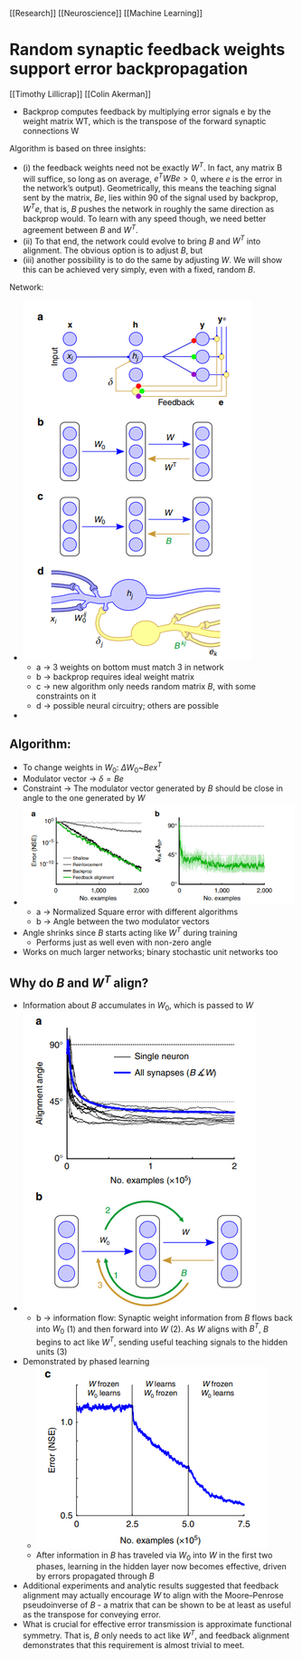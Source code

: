[[Research]] [[Neuroscience]] [[Machine Learning]]

# Random synaptic feedback weights support error backpropagation
[[Timothy Lillicrap]] [[Colin Akerman]]

- Backprop computes feedback by multiplying error signals e by the weight matrix WT, which is the transpose of the forward synaptic connections W

Algorithm is based on three insights: 
- (i) the feedback weights need not be exactly $W^T$. In fact, any matrix B will suffice, so long as on average, $e^TWBe>0$, where $e$ is the error in the network’s output). Geometrically, this means the teaching signal sent by the matrix, $Be$, lies within 90 of the signal used by backprop, $W^Te$, that is, $B$ pushes the network in roughly the same direction as backprop would. To learn with any speed though, we need better agreement between $B$ and $W^T$. 
- (ii) To that end, the network could evolve to bring $B$ and $W^T$ into alignment. The obvious option is to adjust $B$, but 
- (iii) another possibility is to do the same by adjusting $W$. We will show this can be achieved very simply, even with a fixed, random $B$.

Network:
- ![Pasted image 20210713152439.png](Pasted%20image%2020210713152439.png)
	- a -> 3 weights on bottom must match 3 in network
	- b -> backprop requires ideal weight matrix
	- c -> new algorithm only needs random matrix $B$, with some constraints on it
	- d -> possible neural circuitry; others are possible
-
## Algorithm:
- To change weights in $W_0$: $\Delta W_0$~$Bex^T$
- Modulator vector -> $\delta=Be$
- Constraint -> The modulator vector generated by $B$ should be close in angle to the one generated by $W$
- ![Pasted image 20210713153026.png](Pasted%20image%2020210713153026.png)
	- a -> Normalized Square error with different algorithms
	- b -> Angle between the two modulator vectors
- Angle shrinks since $B$ starts acting like $W^T$ during training
	- Performs just as well even with non-zero angle
- Works on much larger networks; binary stochastic unit networks too

## Why do $B$ and $W^T$ align?
- Information about $B$ accumulates in $W_0$, which is passed to $W$ 
- ![Pasted image 20210713154040.png](Pasted%20image%2020210713154040.png)
	- b -> information flow: Synaptic weight information from $B$ flows back into $W_0$ (1) and then forward into $W$ (2). As $W$ aligns with $B^T$, $B$ begins to act like $W^T$, sending useful teaching signals to the hidden units (3)
- Demonstrated by phased learning
	- ![Pasted image 20210713154120.png](Pasted%20image%2020210713154120.png)
	- After information in $B$ has traveled via $W_0$ into $W$ in the first two phases, learning in the hidden layer now becomes effective, driven by errors propagated through $B$
- Additional experiments and analytic results suggested that feedback alignment may actually encourage $W$ to align with the Moore–Penrose pseudoinverse of $B$ - a matrix that can be shown to be at least as useful as the transpose for conveying error.
- What is crucial for effective error transmission is approximate functional symmetry. That is, $B$ only needs to act like $W^T$, and feedback alignment demonstrates that this requirement is almost trivial to meet.